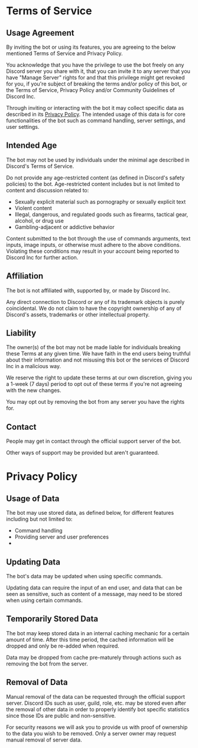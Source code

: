 # Terms of Service

## Usage Agreement

By inviting the bot or using its features, you are agreeing to the below mentioned Terms of Service and Privacy Policy.

You acknowledge that you have the privilege to use the bot freely on any Discord server you share with it, that you can invite it to any server that you have "Manage Server" rights for and that this privilege might get revoked for you, if you're subject of breaking the terms and/or policy of this bot, or the Terms of Service, Privacy Policy and/or Community Guidelines of Discord Inc.

Through inviting or interacting with the bot it may collect specific data as described in its [Privacy Policy](#privacy-policy). The intended usage of this data is for core functionalities of the bot such as command handling, server settings, and user settings.

## Intended Age

The bot may not be used by individuals under the minimal age described in Discord's Terms of Service.

Do not provide any age-restricted content (as defined in Discord's safety policies) to the bot. Age-restricted content includes but is not limited to content and discussion related to:

-   Sexually explicit material such as pornography or sexually explicit text
-   Violent content
-   Illegal, dangerous, and regulated goods such as firearms, tactical gear, alcohol, or drug use
-   Gambling-adjacent or addictive behavior

Content submitted to the bot through the use of commands arguments, text inputs, image inputs, or otherwise must adhere to the above conditions. Violating these conditions may result in your account being reported to Discord Inc for further action.

## Affiliation

The bot is not affiliated with, supported by, or made by Discord Inc.

Any direct connection to Discord or any of its trademark objects is purely coincidental. We do not claim to have the copyright ownership of any of Discord's assets, trademarks or other intellectual property.

## Liability

The owner(s) of the bot may not be made liable for individuals breaking these Terms at any given time. We have faith in the end users being truthful about their information and not misusing this bot or the services of Discord Inc in a malicious way.

We reserve the right to update these terms at our own discretion, giving you a 1-week (7 days) period to opt out of these terms if you're not agreeing with the new changes.

You may opt out by removing the bot from any server you have the rights for.

## Contact

People may get in contact through the official support server of the bot.

Other ways of support may be provided but aren't guaranteed.

# Privacy Policy

## Usage of Data

The bot may use stored data, as defined below, for different features including but not limited to:

-   Command handling
-   Providing server and user preferences
-   
## Updating Data

The bot's data may be updated when using specific commands.

Updating data can require the input of an end user, and data that can be seen as sensitive, such as content of a message, may need to be stored when using certain commands.

## Temporarily Stored Data

The bot may keep stored data in an internal caching mechanic for a certain amount of time. After this time period, the cached information will be dropped and only be re-added when required.

Data may be dropped from cache pre-maturely through actions such as removing the bot from the server.

## Removal of Data

Manual removal of the data can be requested through the official support server. Discord IDs such as user, guild, role, etc. may be stored even after the removal of other data in order to properly identify bot specific statistics since those IDs are public and non-sensitive.

For security reasons we will ask you to provide us with proof of ownership to the data you wish to be removed. Only a server owner may request manual removal of server data.
